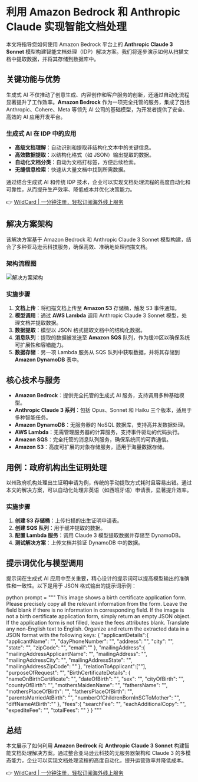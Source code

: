 # 利用 Amazon Bedrock 和 Anthropic Claude 实现智能文档处理

本文将指导您如何使用 Amazon Bedrock 平台上的 **Anthropic Claude 3 Sonnet** 模型构建智能文档处理（IDP）解决方案。我们将逐步演示如何从扫描文档中提取数据，并将其存储到数据库中。

## 关键功能与优势

生成式 AI 不仅推动了创意生成、内容创作和客户服务的创新，还通过自动化流程显著提升了工作效率。**Amazon Bedrock** 作为一项完全托管的服务，集成了包括 Anthropic、Cohere、Meta 等领先 AI 公司的基础模型，为开发者提供了安全、高效的 AI 应用开发平台。

### 生成式 AI 在 IDP 中的应用

- **高级文档理解**：自动识别和提取非结构化文本中的关键信息。
- **高效数据提取**：以结构化格式（如 JSON）输出提取的数据。
- **自动化文档分类**：自动为文档打标签，方便后续检索。
- **无缝信息检索**：快速从大量文档中找到所需数据。

通过结合生成式 AI 和传统 IDP 技术，企业可以实现文档处理流程的高度自动化和可靠性，从而提升生产效率、降低成本并优化决策能力。

👉 [WildCard | 一分钟注册，轻松订阅海外线上服务](https://bbtdd.com/WildCard)

## 解决方案架构

该解决方案基于 Amazon Bedrock 和 Anthropic Claude 3 Sonnet 模型构建，结合了多种亚马逊云科技服务，确保高效、准确地处理扫描文档。

### 架构流程图

![解决方案架构](https://bbtdd.com/img/497491423251245.webp)

### 实施步骤

1. **文档上传**：将扫描文档上传至 **Amazon S3** 存储桶，触发 S3 事件通知。
2. **模型调用**：通过 **AWS Lambda** 调用 Anthropic Claude 3 Sonnet 模型，处理文档并提取数据。
3. **数据提取**：模型以 JSON 格式提取文档中的结构化数据。
4. **消息队列**：提取的数据被发送至 **Amazon SQS** 队列，作为缓冲区以确保系统可扩展性和容错能力。
5. **数据存储**：另一项 Lambda 服务从 SQS 队列中获取数据，并将其存储到 **Amazon DynamoDB** 表中。

## 核心技术与服务

- **Amazon Bedrock**：提供完全托管的生成式 AI 服务，支持调用多种基础模型。
- **Anthropic Claude 3 系列**：包括 Opus、Sonnet 和 Haiku 三个版本，适用于多种智能任务。
- **Amazon DynamoDB**：无服务器的 NoSQL 数据库，支持高并发数据处理。
- **AWS Lambda**：无需管理服务器的计算服务，支持事件驱动的代码执行。
- **Amazon SQS**：完全托管的消息队列服务，确保系统间的可靠通信。
- **Amazon S3**：高度可扩展的对象存储服务，适用于海量数据存储。

## 用例：政府机构出生证明处理

以州政府机构处理出生证明申请为例，传统的手动提取方式耗时且容易出错。通过本文的解决方案，可以自动化处理非英语（如西班牙语）申请表，显著提升效率。

### 实施步骤

1. **创建 S3 存储桶**：上传扫描的出生证明申请表。
2. **创建 SQS 队列**：用于缓冲提取的数据。
3. **配置 Lambda 服务**：调用 Claude 3 模型提取数据并存储至 DynamoDB。
4. **测试解决方案**：上传文档并验证 DynamoDB 中的数据。

## 提示词优化与模型调用

提示词在生成式 AI 应用中至关重要，精心设计的提示词可以提高模型输出的准确性和一致性。以下是用于 JSON 格式输出的提示词示例：

python
prompt = """
This image shows a birth certificate application form. 
Please precisely copy all the relevant information from the form.
Leave the field blank if there is no information in corresponding field.
If the image is not a birth certificate application form, simply return an empty JSON object. 
If the application form is not filled, leave the fees attributes blank. 
Translate any non-English text to English. 
Organize and return the extracted data in a JSON format with the following keys:
{
    "applicantDetails":{
        "applicantName": "",
        "dayPhoneNumber": "",
        "address": "",
        "city": "",
        "state": "",
        "zipCode": "",
        "email":""
    },
    "mailingAddress":{
        "mailingAddressApplicantName": "",
        "mailingAddress": "",
        "mailingAddressCity": "",
        "mailingAddressState": "",
        "mailingAddressZipCode": ""
    },
    "relationToApplicant":[""],
    "purposeOfRequest": "",
    "BirthCertificateDetails":
    {
        "nameOnBirthCertificate": "",
        "dateOfBirth": "",
        "sex": "",
        "cityOfBirth": "",
        "countyOfBirth": "",
        "mothersMaidenName": "",
        "fathersName": "",
        "mothersPlaceOfBirth": "",
        "fathersPlaceOfBirth": "",
        "parentsMarriedAtBirth": "",
        "numberOfChildrenBornInSCToMother": "",
        "diffNameAtBirth":""
    },
    "fees":{
        "searchFee": "",
        "eachAdditionalCopy": "",
        "expediteFee": "",
        "totalFees": ""
    } 
  }
"""


## 总结

本文展示了如何利用 **Amazon Bedrock** 和 **Anthropic Claude 3 Sonnet** 构建智能文档处理解决方案。通过整合亚马逊云科技的无服务器架构和 Claude 3 的多模态能力，企业可以实现文档处理流程的高度自动化，提升运营效率并降低成本。

👉 [WildCard | 一分钟注册，轻松订阅海外线上服务](https://bbtdd.com/WildCard)
